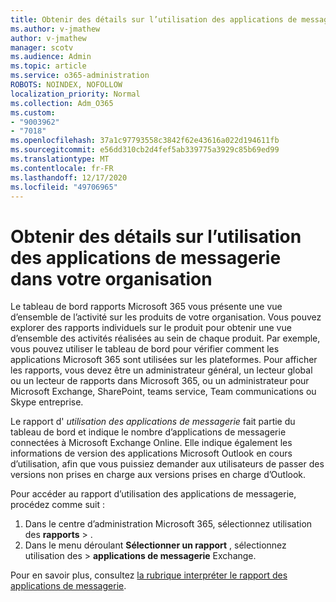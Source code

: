 ```yaml
---
title: Obtenir des détails sur l’utilisation des applications de messagerie dans votre organisation
ms.author: v-jmathew
author: v-jmathew
manager: scotv
ms.audience: Admin
ms.topic: article
ms.service: o365-administration
ROBOTS: NOINDEX, NOFOLLOW
localization_priority: Normal
ms.collection: Adm_O365
ms.custom:
- "9003962"
- "7018"
ms.openlocfilehash: 37a1c97793558c3842f62e43616a022d194611fb
ms.sourcegitcommit: e56dd310cb2d4fef5ab339775a3929c85b69ed99
ms.translationtype: MT
ms.contentlocale: fr-FR
ms.lasthandoff: 12/17/2020
ms.locfileid: "49706965"
---
```

# <a name="gain-insight-into-the-use-of-email-apps-in-your-organization"></a>Obtenir des détails sur l’utilisation des applications de messagerie dans votre organisation

Le tableau de bord rapports Microsoft 365 vous présente une vue d’ensemble de l’activité sur les produits de votre organisation. Vous pouvez explorer des rapports individuels sur le produit pour obtenir une vue d’ensemble des activités réalisées au sein de chaque produit. Par exemple, vous pouvez utiliser le tableau de bord pour vérifier comment les applications Microsoft 365 sont utilisées sur les plateformes. Pour afficher les rapports, vous devez être un administrateur général, un lecteur global ou un lecteur de rapports dans Microsoft 365, ou un administrateur pour Microsoft Exchange, SharePoint, teams service, Team communications ou Skype entreprise.

Le rapport d' *utilisation des applications de messagerie* fait partie du tableau de bord et indique le nombre d’applications de messagerie connectées à Microsoft Exchange Online. Elle indique également les informations de version des applications Microsoft Outlook en cours d’utilisation, afin que vous puissiez demander aux utilisateurs de passer des versions non prises en charge aux versions prises en charge d’Outlook.

Pour accéder au rapport d’utilisation des applications de messagerie, procédez comme suit :

1. Dans le centre d’administration Microsoft 365, sélectionnez utilisation des **rapports**  >  [](https://go.microsoft.com/fwlink/?linkid=2140342).
2. Dans le menu déroulant **Sélectionner un rapport** , sélectionnez utilisation des  >  **applications de messagerie** Exchange.

Pour en savoir plus, consultez [la rubrique interpréter le rapport des applications de messagerie](https://go.microsoft.com/fwlink/?linkid=2140508).
